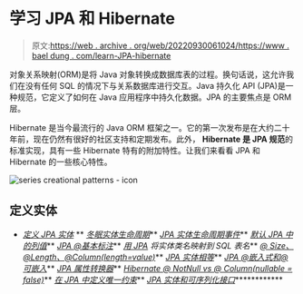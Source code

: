 # 学习 JPA 和 Hibernate

> 原文:[https://web . archive . org/web/20220930061024/https://www . bael dung . com/learn-JPA-hibernate](https://web.archive.org/web/20220930061024/https://www.baeldung.com/learn-jpa-hibernate)

对象关系映射(ORM)是将 Java 对象转换成数据库表的过程。换句话说，这允许我们在没有任何 SQL 的情况下与关系数据库进行交互。Java 持久化 API (JPA)是一种规范，它定义了如何在 Java 应用程序中持久化数据。JPA 的主要焦点是 ORM 层。

Hibernate 是当今最流行的 Java ORM 框架之一。它的第一次发布是在大约二十年前，现在仍然有很好的社区支持和定期发布。此外， **Hibernate 是 JPA 规范**的标准实现，具有一些 Hibernate 特有的附加特性。让我们来看看 JPA 和 Hibernate 的一些核心特性。

![series creational patterns - icon](../Images/2d9f6e42e1c46d100856c201a5dcbad7.png)

## 定义实体

*   [*定义 JPA 实体*](/web/20220628083227/https://www.baeldung.com/jpa-entities)
**   [*冬眠实体生命周期*](/web/20220628083227/https://www.baeldung.com/hibernate-entity-lifecycle)**   [*JPA 实体生命周期事件*](/web/20220628083227/https://www.baeldung.com/jpa-entity-lifecycle-events)**   [*默认 JPA 中的列值*](/web/20220628083227/https://www.baeldung.com/jpa-default-column-values)**   [*JPA @基本标注*](/web/20220628083227/https://www.baeldung.com/jpa-basic-annotation)**   [*用 JPA*](/web/20220628083227/https://www.baeldung.com/jpa-entity-table-names) *将实体类名映射到 SQL 表名***   [*@ Size、@Length、@Column(length=value)*](/web/20220628083227/https://www.baeldung.com/jpa-size-length-column-differences)**   [*JPA 实体相等*](/web/20220628083227/https://www.baeldung.com/jpa-entity-equality)**   [*JPA @嵌入式和@可嵌入*](/web/20220628083227/https://www.baeldung.com/jpa-embedded-embeddable)**   [*JPA 属性转换器*](/web/20220628083227/https://www.baeldung.com/jpa-attribute-converters)**   [*Hibernate @ NotNull vs @ Column(nullable = false)*](/web/20220628083227/https://www.baeldung.com/hibernate-notnull-vs-nullable)**   [*在 JPA 中定义唯一约束*](/web/20220628083227/https://www.baeldung.com/jpa-unique-constraints)**   [*JPA 实体和可序列化接口*](/web/20220628083227/https://www.baeldung.com/jpa-entities-serializable)************